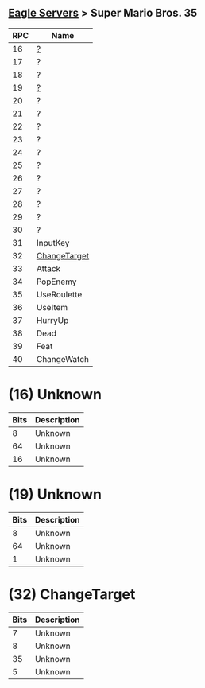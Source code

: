 [Eagle Servers](Eagle-Protocol) > Super Mario Bros. 35
---

| RPC | Name |
| --- | --- |
| 16 | [?](#16-unknown) |
| 17 | ? |
| 18 | ? |
| 19 | [?](#19-unknown) |
| 20 | ? |
| 21 | ? |
| 22 | ? |
| 23 | ? |
| 24 | ? |
| 25 | ? |
| 26 | ? |
| 27 | ? |
| 28 | ? |
| 29 | ? |
| 30 | ? |
| 31 | InputKey |
| 32 | [ChangeTarget](#32-changetarget) |
| 33 | Attack |
| 34 | PopEnemy |
| 35 | UseRoulette |
| 36 | UseItem |
| 37 | HurryUp |
| 38 | Dead |
| 39 | Feat |
| 40 | ChangeWatch |

# (16) Unknown
| Bits | Description |
| --- | --- |
| 8 | Unknown |
| 64 | Unknown |
| 16 | Unknown |

# (19) Unknown
| Bits | Description |
| --- | --- |
| 8 | Unknown |
| 64 | Unknown |
| 1 | Unknown |

# (32) ChangeTarget
| Bits | Description |
| --- | --- |
| 7 | Unknown |
| 8 | Unknown |
| 35 | Unknown |
| 5 | Unknown |
